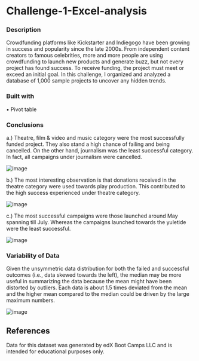 # Challenge-1-Excel-analysis
### Description 

Crowdfunding platforms like Kickstarter and Indiegogo have been growing in success and popularity since the late 2000s. From independent content creators to famous celebrities, more and more people are using crowdfunding to launch new products and generate buzz, but not every project has found success.
To receive funding, the project must meet or exceed an initial goal. In this challenge, I organized and analyzed a database of 1,000 sample projects to uncover any hidden trends.

### Built with 
•	Pivot table

### Conclusions
a.)	Theatre, film & video and music category were the most successfully funded project. They also stand a high chance of failing and being cancelled. On the other hand, journalism was the least successful category. In fact, all campaigns under journalism were cancelled.


![image](https://user-images.githubusercontent.com/107348074/230493529-10d9cc41-6d8c-4a04-8d3b-23f2ea0f42c5.png)

b.)	The most interesting observation is that donations received in the theatre category were used towards play production. This contributed to the high success experienced under theatre category.

![image](https://user-images.githubusercontent.com/107348074/230493236-f16a7b51-9a13-4a35-a99a-486e50847bd5.png)

c.)	The most successful campaigns were those launched around May spanning till July. Whereas the campaigns launched towards the yuletide were the least successful.

![image](https://user-images.githubusercontent.com/107348074/230493889-d0efe1c2-9b9a-4375-995e-309302d388f7.png)

### Variability of Data
Given the unsymmetric data distribution for both the failed and successful outcomes (i.e., data skewed towards the left), the median may be more useful in summarizing the data because the mean might have been distorted by outliers. Each data is about 1.5 times deviated from the mean and the higher mean compared to the median could be driven by the large maximum numbers.
 
 ![image](https://user-images.githubusercontent.com/107348074/230494157-25ee774d-5f82-4b2b-a94c-ef0bba1b43e0.png)

## References
Data for this dataset was generated by edX Boot Camps LLC and is intended for educational purposes only.


